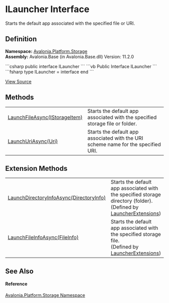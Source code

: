 # ILauncher Interface


Starts the default app associated with the specified file or URI.



## Definition
**Namespace:** <a href="N_Avalonia_Platform_Storage">Avalonia.Platform.Storage</a>  
**Assembly:** Avalonia.Base (in Avalonia.Base.dll) Version: 11.2.0

<Tabs groupId="api-code-preview">
<TabItem value="csharp" label="C#">
```csharp
public interface ILauncher
```
</TabItem>
<TabItem value="vb" label="VB">
```vb
Public Interface ILauncher
```
</TabItem>
<TabItem value="fsharp" label="F#">
```fsharp
type ILauncher = interface end
```
</TabItem>
</Tabs>



<a href="https://github.com/AvaloniaUI/Avalonia/tree/master/src/Avalonia.Base/Platform/Storage/ILauncher.cs" title="View the source code">View Source</a>



## Methods
<table>
<tr>
<td><a href="M_Avalonia_Platform_Storage_ILauncher_LaunchFileAsync">LaunchFileAsync(IStorageItem)</a></td>
<td>Starts the default app associated with the specified storage file or folder.</td>
</tr>
<tr>
<td><a href="M_Avalonia_Platform_Storage_ILauncher_LaunchUriAsync">LaunchUriAsync(Uri)</a></td>
<td>Starts the default app associated with the URI scheme name for the specified URI.</td>
</tr>
</table>

## Extension Methods
<table>
<tr>
<td><a href="M_Avalonia_Platform_Storage_LauncherExtensions_LaunchDirectoryInfoAsync">LaunchDirectoryInfoAsync(DirectoryInfo)</a></td>
<td>Starts the default app associated with the specified storage directory (folder).<br />(Defined by <a href="T_Avalonia_Platform_Storage_LauncherExtensions">LauncherExtensions</a>)</td>
</tr>
<tr>
<td><a href="M_Avalonia_Platform_Storage_LauncherExtensions_LaunchFileInfoAsync">LaunchFileInfoAsync(FileInfo)</a></td>
<td>Starts the default app associated with the specified storage file.<br />(Defined by <a href="T_Avalonia_Platform_Storage_LauncherExtensions">LauncherExtensions</a>)</td>
</tr>
</table>

## See Also


#### Reference
<a href="N_Avalonia_Platform_Storage">Avalonia.Platform.Storage Namespace</a>  
